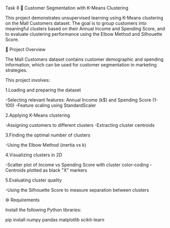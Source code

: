 Task 8 🌸 Customer Segmentation with K-Means Clustering

This project demonstrates unsupervised learning using K-Means clustering on the Mall Customers dataset. The goal is to group customers into meaningful clusters based on their Annual Income and Spending Score, and to evaluate clustering performance using the Elbow Method and Silhouette Score.

📌 Project Overview

The Mall Customers dataset contains customer demographic and spending information, which can be used for customer segmentation in marketing strategies.

This project involves:

1.Loading and preparing the dataset

-Selecting relevant features: Annual Income (k$) and Spending Score (1-100)
-Feature scaling using StandardScaler

2.Applying K-Means clustering

-Assigning customers to different clusters
-Extracting cluster centroids

3.Finding the optimal number of clusters

-Using the Elbow Method (inertia vs k)

4.Visualizing clusters in 2D

-Scatter plot of Income vs Spending Score with cluster color-coding
-Centroids plotted as black "X" markers

5.Evaluating cluster quality

-Using the Silhouette Score to measure separation between clusters


⚙️ Requirements

Install the following Python libraries:

pip install numpy pandas matplotlib scikit-learn
